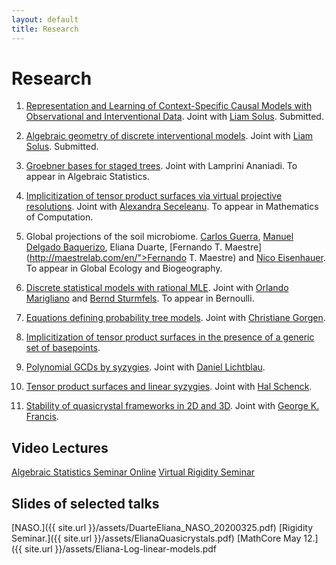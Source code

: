 ```yaml
---
layout: default
title: Research
---
```


# Research

1. [Representation and Learning of Context-Specific Causal Models with Observational and Interventional Data](https://arxiv.org/abs/2101.09271). Joint with [Liam Solus](https://people.kth.se/~solus/). Submitted.

1. [Algebraic geometry of discrete interventional models](https://arxiv.org/abs/2012.03593). Joint with [Liam Solus](https://people.kth.se/~solus/). Submitted.

1. [Groebner bases for staged trees](https://arxiv.org/abs/1910.02721). Joint with Lamprini Ananiadi. To appear in Algebraic Statistics.

1. [Implicitization of tensor product surfaces via virtual projective resolutions](https://arxiv.org/abs/1908.02086).
   Joint with [Alexandra Seceleanu](https://www.math.unl.edu/~aseceleanu2/). To appear in Mathematics of Computation.
   
1. Global projections of the soil microbiome. [Carlos Guerra](https://scholar.google.pt/citations?user=0stRyvUAAAAJ&hl=en), [Manuel Delgado Baquerizo](https://scholar.google.com/citations?user=oxRf6bEAAAAJ&hl=en), Eliana Duarte, [Fernando T. Maestre](http://maestrelab.com/en/">Fernando T. Maestre)
and [Nico Eisenhauer](https://www.idiv.de/en/groups_and_people/employees/details/eshow/eisenhauer_nico.html). To appear in Global Ecology and Biogeography.

1. [Discrete statistical models with rational MLE](https://arxiv.org/abs/1903.06110). Joint with [Orlando Marigliano](https://orlandomarigliano.wordpress.com)
and [Bernd Sturmfels](https://math.berkeley.edu/~bernd/). To appear in Bernoulli.

1. [Equations defining probability tree models](https://www.sciencedirect.com/science/article/abs/pii/S0747717119300379). Joint with [Christiane Gorgen](https://sites.google.com/view/goergen). 

1. [Implicitization of tensor product surfaces in the presence of a generic set of basepoints](https://arxiv.org/abs/1610.03820).

1. [Polynomial GCDs by syzygies](https://ieeexplore.ieee.org/document/7829593). Joint with [Daniel Lichtblau](https://community.wolfram.com/web/danl).

1. [Tensor product surfaces and linear syzygies](https://arxiv.org/abs/1402.6751). Joint with [Hal Schenck](https://orion.math.iastate.edu/hschenck/).

1. [Stability of quasicrystal frameworks in 2D and 3D](http://new.math.uiuc.edu/quasistable/DuarteFrancisSeville1may13.pdf). Joint with [George K. Francis](http://new.math.uiuc.edu).

## Video Lectures
[Algebraic Statistics Seminar Online](https://sites.google.com/view/algstatsonline/past-talks-and-recordings?authuser=0#h.cst9zjs53ai8)
[Virtual Rigidity Seminar](https://www.youtube.com/watch?v=b-tVNwWr3Fg)


## Slides of selected talks

[NASO.]({{ site.url }}/assets/DuarteEliana_NASO_20200325.pdf)
[Rigidity Seminar.]({{ site.url }}/assets/ElianaQuasicrystals.pdf)
[MathCore May 12.]({{ site.url }}/assets/Eliana-Log-linear-models.pdf



